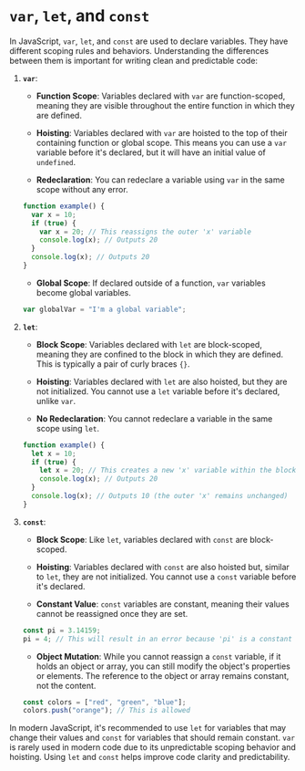 # `var`, `let`, and `const`

In JavaScript, `var`, `let`, and `const` are used to declare variables. They have different scoping rules and behaviors. Understanding the differences between them is important for writing clean and predictable code:

1. **`var`**:

   - **Function Scope**: Variables declared with `var` are function-scoped, meaning they are visible throughout the entire function in which they are defined.

   - **Hoisting**: Variables declared with `var` are hoisted to the top of their containing function or global scope. This means you can use a `var` variable before it's declared, but it will have an initial value of `undefined`.

   - **Redeclaration**: You can redeclare a variable using `var` in the same scope without any error.

   ```javascript
   function example() {
     var x = 10;
     if (true) {
       var x = 20; // This reassigns the outer 'x' variable
       console.log(x); // Outputs 20
     }
     console.log(x); // Outputs 20
   }
   ```

   - **Global Scope**: If declared outside of a function, `var` variables become global variables.

   ```javascript
   var globalVar = "I'm a global variable";
   ```

2. **`let`**:

   - **Block Scope**: Variables declared with `let` are block-scoped, meaning they are confined to the block in which they are defined. This is typically a pair of curly braces `{}`.

   - **Hoisting**: Variables declared with `let` are also hoisted, but they are not initialized. You cannot use a `let` variable before it's declared, unlike `var`.

   - **No Redeclaration**: You cannot redeclare a variable in the same scope using `let`.

   ```javascript
   function example() {
     let x = 10;
     if (true) {
       let x = 20; // This creates a new 'x' variable within the block scope
       console.log(x); // Outputs 20
     }
     console.log(x); // Outputs 10 (the outer 'x' remains unchanged)
   }
   ```

3. **`const`**:

   - **Block Scope**: Like `let`, variables declared with `const` are block-scoped.

   - **Hoisting**: Variables declared with `const` are also hoisted but, similar to `let`, they are not initialized. You cannot use a `const` variable before it's declared.

   - **Constant Value**: `const` variables are constant, meaning their values cannot be reassigned once they are set.

   ```javascript
   const pi = 3.14159;
   pi = 4; // This will result in an error because 'pi' is a constant
   ```

   - **Object Mutation**: While you cannot reassign a `const` variable, if it holds an object or array, you can still modify the object's properties or elements. The reference to the object or array remains constant, not the content.

   ```javascript
   const colors = ["red", "green", "blue"];
   colors.push("orange"); // This is allowed
   ```

In modern JavaScript, it's recommended to use `let` for variables that may change their values and `const` for variables that should remain constant. `var` is rarely used in modern code due to its unpredictable scoping behavior and hoisting. Using `let` and `const` helps improve code clarity and predictability.